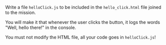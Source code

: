 Write a file `helloClick.js` to be included in the `hello_click.html` file joined to the mission.

You will make it that whenever the user clicks the button, it logs the words "Well, hello there!" in the console.

You must not modify the HTML file, all your code goes in `helloClick.js`!
